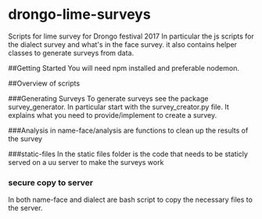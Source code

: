 # drongo-lime-surveys
Scripts for lime survey for Drongo festival 2017
In particular the js scripts for the dialect survey and what's in the face survey.
it also contains helper classes to generate surveys from data.

##Getting Started
You will need npm installed and preferable nodemon.

##Overview of scripts

###Generating Surveys
To generate surveys see the package survey_generator. In particular start with the survey_creator.py file.
It explains what you need to provide/implement to create a survey.


###Analysis
in name-face/analysis are functions to clean up the results of the survey


###static-files
In the static files folder is the code that needs to be staticly served on a uu server to make the surveys work


### secure copy to server
In both name-face and dialect are bash script to copy the necessary files to the server.




